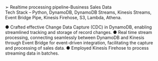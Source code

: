 ➢	Realtime processing pipeline-Business Sales Data       
Tech Stack – Python, DynamoDB, DynamoDB Streams, Kinesis Streams, Event Bridge Pipe, Kinesis Firehose, S3,   Lambda, Athena.

●	Crafted effective Change Data Capture (CDC) in DynamoDB, enabling streamlined tracking and storage of record
changes.
●	Real time stream processing, connecting seamlessly between DynamoDB and Kinesis through Event Bridge for event-driven integration, facilitating the capture and processing of sales data. 
●	Employed Kinesis Firehose to process streaming data in batches.
